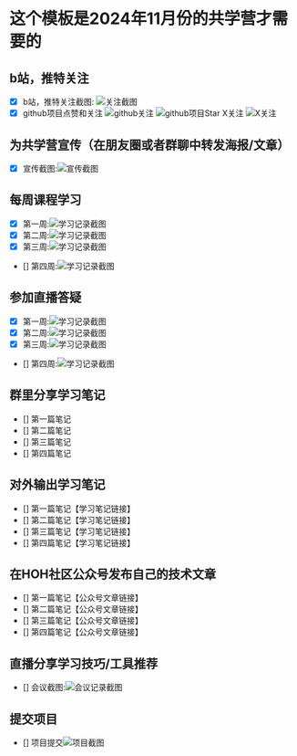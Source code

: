 # 这个模板是2024年11月份的共学营才需要的

## b站，推特关注

- [x] b站，推特关注截图: ![关注截图](images/task/bilibili/bilibili.png)
- [x] github项目点赞和关注
 ![github关注](images/task/github_x_follow/githubfollow.png)
 ![github项目Star](images/task/github_x_follow/githubstar.png)
 X关注
 ![X关注](images/task/github_x_follow/x_follow.png)

## 为共学营宣传（在朋友圈或者群聊中转发海报/文章）

- [x] 宣传截图:![宣传截图](./images/pormote/promote.png)

## 每周课程学习

- [x] 第一周:![学习记录截图](images/task/learn_week1/img.png)
- [x] 第二周:![学习记录截图](./images/task/learn_week2/img.png)
- [x] 第三周:![学习记录截图](./images/task/learn_week3/img.png)
- [] 第四周:![学习记录截图](./images/你的图片地址)

## 参加直播答疑

- [x] 第一周:![学习记录截图](images/office_hour/week1.png)
- [x] 第二周:![学习记录截图](./images/office_hour/week2.png)
- [x] 第三周:![学习记录截图](./images/office_hour/week3.png)
- [] 第四周:![学习记录截图](./images/你的图片地址)

## 群里分享学习笔记

- [] 第一篇笔记
- [] 第二篇笔记
- [] 第三篇笔记
- [] 第四篇笔记

## 对外输出学习笔记

- [] 第一篇笔记【学习笔记链接】
- [] 第二篇笔记【学习笔记链接】
- [] 第三篇笔记【学习笔记链接】
- [] 第四篇笔记【学习笔记链接】

## 在HOH社区公众号发布自己的技术文章

- [] 第一篇笔记【公众号文章链接】
- [] 第二篇笔记【公众号文章链接】
- [] 第三篇笔记【公众号文章链接】
- [] 第四篇笔记【公众号文章链接】

## 直播分享学习技巧/工具推荐

- [] 会议截图:![会议记录截图](./images/你的图片地址)

## 提交项目

- [] 项目提交![项目截图](./images/你的图片地址)



